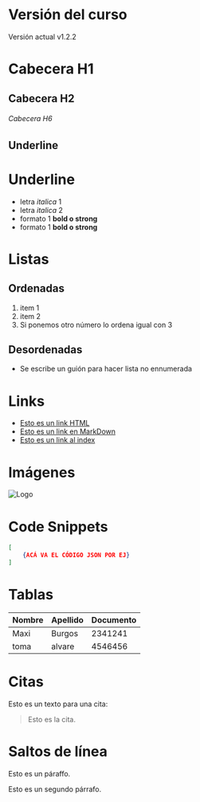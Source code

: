 # Versión del curso
Versión actual v1.2.2

# Cabecera H1
## Cabecera H2
###### Cabecera H6

Underline
-

Underline
=

- letra *italica* 1
- letra _italica_ 2
- formato 1 **bold o strong**
- formato 1 __bold o strong__

# Listas
## Ordenadas
1. item 1
2. item 2
1. Si ponemos otro número lo ordena igual con 3
## Desordenadas
- Se escribe un guión para hacer lista no ennumerada

# Links
- <a href="http://www.google.com">Esto es un link HTML</a>
- [Esto es un link en MarkDown](http://www.google.com)
- [Esto es un link al index](index.html)

# Imágenes
![Logo](https://image.flaticon.com/icons/svg/25/25231.svg)

# Code Snippets
```JSON
[
    {ACÁ VA EL CÓDIGO JSON POR EJ}
]
```

# Tablas
| Nombre | Apellido | Documento |
| ------ | ------   | ------    |
| Maxi   | Burgos   |2341241    |
| toma   | alvare   |4546456    |

# Citas
Esto es un texto para una cita:
> Esto es la cita.

# Saltos de línea
Esto es un páraffo.

Esto es un segundo párrafo.
